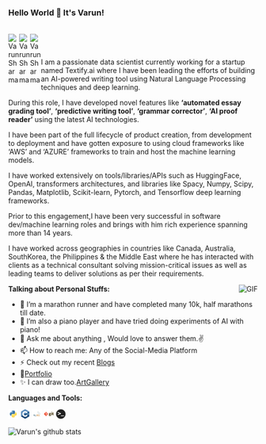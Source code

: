 ### Hello World 👋 It's Varun!

<br/>


<a href="http://linkedin.com/in/varun-sharma-49999712/">
<img align="left" alt="Varun Sharma" width="22px" src="https://cdn.jsdelivr.net/npm/simple-icons@v3/icons/linkedin.svg" />
</a>
<a href="https://medium.com/@sharmavarun.cs/">
<img align="left" alt="Varun Sharma" width="22px" src="https://cdn.jsdelivr.net/npm/simple-icons@v3/icons/medium.svg" />
</a>
<a href="https://www.instagram.com/netgvarun2005/">
<img align="left" alt="Varun Sharma" width="22px" src="https://cdn.jsdelivr.net/npm/simple-icons@v3/icons/instagram.svg" />
</a>
<br />

<br />

I am a passionate data scientist currently working for a startup named Textify.ai where I have been leading the efforts of building an AI-powered writing tool using Natural Language Processing techniques and deep learning.

During this role, I have developed novel features like **‘automated essay grading tool’**, **‘predictive writing tool’**, **‘grammar corrector’**, **‘AI proof reader’** using the latest AI technologies. 

I have been part of the full lifecycle of product creation, from development to deployment and have gotten exposure to using cloud frameworks like ‘AWS’ and ‘AZURE’ frameworks to train and host the machine learning models.

I have worked extensively on tools/libraries/APIs such as HuggingFace, OpenAI, transformers architectures, and libraries like Spacy, Numpy, Scipy, Pandas, 
Matplotlib, Scikit-learn, Pytorch, and Tensorflow deep learning frameworks.

Prior to this engagement,I have been very successful in software dev/machine learning roles and brings with him rich experience spanning more than 14 years. 

I have worked across geographies in countries like Canada, Australia, SouthKorea, the Philippines & the Middle East where he has interacted with clients as a technical consultant solving mission-critical issues as well as leading teams to deliver solutions as per their requirements.

<img align="right" alt="GIF" src="https://media.giphy.com/media/USV0ym3bVWQJJmNu3N/giphy.gif" />


**Talking about Personal Stuffs:**

- :runner: I’m a marathon runner and have completed many 10k, half marathons till date.
- :musical_keyboard: I’m also a piano player and have tried doing experiments of AI with piano! 
- 💬 Ask me about anything , Would love to answer them.✌
- 📫 How to reach me: Any of the Social-Media Platform 
- ⚡ Check out my recent [Blogs](https://medium.com/@saketprag322)
- 📝[Portfolio](https://sakigo9.github.io/MyPortfolio/)
- ✨ I can draw too.[ArtGallery](https://www.instagram.com/finding_my.way/)




**Languages and Tools:**


<code><img height="20" src="https://raw.githubusercontent.com/github/explore/80688e429a7d4ef2fca1e82350fe8e3517d3494d/topics/python/python.png"></code>
<code><img height="20" src="https://raw.githubusercontent.com/github/explore/80688e429a7d4ef2fca1e82350fe8e3517d3494d/topics/cpp/cpp.png"></code>
<code><img height="20" src="https://raw.githubusercontent.com/github/explore/80688e429a7d4ef2fca1e82350fe8e3517d3494d/topics/mysql/mysql.png"></code>
<code><img height="20" src="https://raw.githubusercontent.com/github/explore/80688e429a7d4ef2fca1e82350fe8e3517d3494d/topics/git/git.png"></code>
<code><img height="20" src="https://raw.githubusercontent.com/github/explore/80688e429a7d4ef2fca1e82350fe8e3517d3494d/topics/terminal/terminal.png"></code>

![Varun's github stats](https://github-readme-stats.vercel.app/api?username=netgvarun2012&show_icons=true&hide_border=true)
